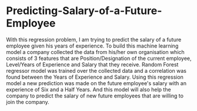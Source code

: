 # Predicting-Salary-of-a-Future-Employee
With this regression problem, I am trying to predict the salary of a future employee given his years of experience. To build this machine learning model a company collected the data from his/her own organisation which consists of 3 features that are Position/Designation of the current employee, Level/Years of Experience and Salary that they receive. Random Forest regressor model was trained over the collected data and a correlation was found between the Years of Experience and Salary. Using this regression model a new prediction was made on the future employee's salary with an experience of Six and a Half Years. And this model will also help the company to predict the salary of new future employees that are willing to join the company. 
